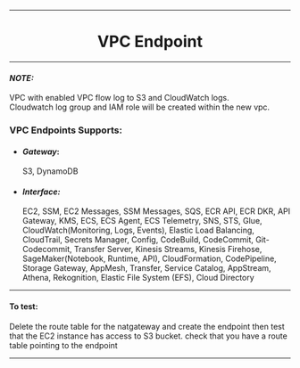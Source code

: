 ***

<div align="center">
  <h1>VPC Endpoint</h1>

</div>

***
#### __*NOTE:*__  
   VPC with enabled VPC flow log to S3 and CloudWatch logs.  
   Cloudwatch log group and IAM role will be created within the new vpc.  

### __VPC Endpoints Supports:__
  * ####  _Gateway_:  
    S3, DynamoDB  
  * #### _Interface:_  
    EC2, SSM, EC2 Messages, SSM Messages, SQS, ECR API, ECR DKR, API Gateway, KMS, ECS, ECS Agent, ECS Telemetry, SNS, STS, Glue, CloudWatch(Monitoring, Logs, Events), Elastic Load Balancing, CloudTrail, Secrets Manager, Config, CodeBuild, CodeCommit, Git-Codecommit, Transfer Server, Kinesis Streams, Kinesis Firehose, SageMaker(Notebook, Runtime, API), CloudFormation, CodePipeline, Storage Gateway, AppMesh, Transfer, Service Catalog, AppStream, Athena, Rekognition, Elastic File System (EFS), Cloud Directory


***

#### __To test:__
Delete the route table for the natgateway and create the endpoint then test that the EC2 instance has access to S3 bucket.
check that you have a route table pointing to the endpoint

***
